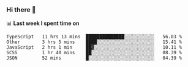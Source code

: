 ### Hi there 👋

<!--
**DBvc/DBvc** is a ✨ _special_ ✨ repository because its `README.md` (this file) appears on your GitHub profile.

Here are some ideas to get you started:

- 🔭 I’m currently working on ...
- 🌱 I’m currently learning ...
- 👯 I’m looking to collaborate on ...
- 🤔 I’m looking for help with ...
- 💬 Ask me about ...
- 📫 How to reach me: ...
- 😄 Pronouns: ...
- ⚡ Fun fact: ...
-->

📊 **Last week I spent time on**
<!--START_SECTION:waka-->
```text
TypeScript   11 hrs 13 mins  ██████████████░░░░░░░░░░░   56.03 % 
Other        3 hrs 5 mins    ████░░░░░░░░░░░░░░░░░░░░░   15.41 % 
JavaScript   2 hrs 1 min     ██▓░░░░░░░░░░░░░░░░░░░░░░   10.11 % 
SCSS         1 hr 40 mins    ██░░░░░░░░░░░░░░░░░░░░░░░   08.39 % 
JSON         52 mins         █░░░░░░░░░░░░░░░░░░░░░░░░   04.39 % 
```
<!--END_SECTION:waka-->
